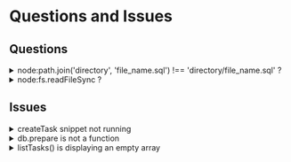 # Questions and Issues

## Questions

<details >
    <summary>node:path.join('directory', 'file_name.sql') !== 'directory/file_name.sql' ?</summary>

```js
const schemaPath = join('database', 'schema.sql')
const schema = readFileSync(schemaPath, 'utf-8')
db.exec(schema)
```

</details>

<details >
  <summary>node:fs.readFileSync ?</summary>

```js
const { readFileSync } = require('node:fs')
```

  </details>

## Issues

<details>
  <summary>createTask snippet not running</summary>

```js
createTask('Eat a banana')
const tasks = db.prepare('SELECT * FROM tasks').all()
console.log(tasks)
```

### Explanation

The issue was ocurring because createTasks wasn't being initialized/imported in `db.js`, which was the file being run in the node command provided. `node database/db.js`

### Solution

Either import createTasks after db has been exported, create an `index.js` file or change the node command to run `node model/tasks.js`.

```js
//index.js
const db = require('./database/db.js')
const { createTask } = require('./model/tasks.js')
```

</details>

<details>
  <summary>db.prepare is not a function</summary>

### Explanation

createTasks was being imported and initialized before the db creation in `db.js`. An empty object was being returned by db.

### Solution

Either import createTasks after db has been exported, create an `index.js` file or change the node command to run `node model/tasks.js`.

</details>

<details>
  <summary>listTasks() is displaying an empty array</summary>

### Explanation

When running the `seed.js` file, we are creating a file named 'db.sqlite'. However when running the function provided `listTasks()` an empty array is returned.

This is due to the fact that when we run `node database/db.js` or `node model/tasks.js`, we are not providing the DB_FILE name before execution.

### Solution

Provide the database file name before executing the node command:
`DB_FILE=db.sqlite node database/db.js`
or
`DB_FILE=db.sqlite node model/tasks.js`, depending on which file you are writing the execution code.

You can also create a script in your `package.json` file to make it easier to run next time:

```json
// package.json
{
  "dependencies": {
    "better-sqlite3": "^7.6.2"
  },
  "scripts": {
    "seed": "DB_FILE=db.sqlite node database/seed.js",
    "start": "DB_FILE=db.sqlite node index.js"
  }
}
```

</details>

<!-- TEMPLATE -->
<!--
<details>
  <summary></summary>
```js
```
</details>
-->
